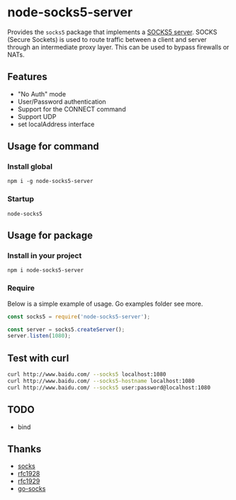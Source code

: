 # node-socks5-server

Provides the `socks5` package that implements a [SOCKS5 server](http://en.wikipedia.org/wiki/SOCKS).
SOCKS (Secure Sockets) is used to route traffic between a client and server through
an intermediate proxy layer. This can be used to bypass firewalls or NATs.

## Features

- "No Auth" mode
- User/Password authentication
- Support for the CONNECT command
- Support UDP
- set localAddress interface

## Usage for command

### Install global

```
npm i -g node-socks5-server
```

### Startup

```
node-socks5
```

## Usage for package

### Install in your project

```
npm i node-socks5-server
```

### Require

Below is a simple example of usage. Go examples folder see more.

```javascript
const socks5 = require('node-socks5-server');

const server = socks5.createServer();
server.listen(1080);
```

## Test with curl

```bash
curl http://www.baidu.com/ --socks5 localhost:1080
curl http://www.baidu.com/ --socks5-hostname localhost:1080
curl http://www.baidu.com/ --socks5 user:password@localhost:1080
```

## TODO

- bind

## Thanks

- [socks](https://zh.wikipedia.org/wiki/SOCKS)
- [rfc1928](https://tools.ietf.org/html/rfc1928)
- [rfc1929](https://tools.ietf.org/html/rfc1929)
- [go-socks](https://github.com/armon/go-socks5)
